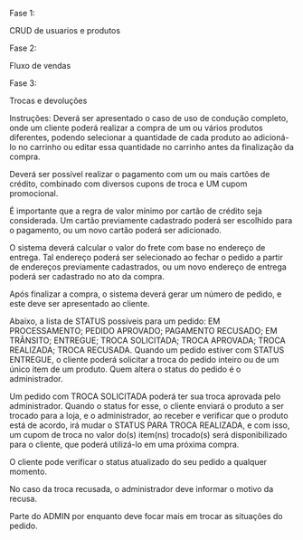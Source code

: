 Fase 1:

CRUD de usuarios e produtos

Fase 2:

Fluxo de vendas

Fase 3:

Trocas e devoluções

Instruções:
Deverá ser apresentado o caso de uso de condução completo, onde um cliente poderá realizar a compra de um ou vários produtos diferentes, podendo selecionar a quantidade de cada produto ao adicioná-lo no carrinho ou editar essa quantidade no carrinho antes da finalização da compra.

Deverá ser possível realizar o pagamento com um ou mais cartões de crédito, combinado com diversos cupons de troca e UM cupom promocional.

É importante que a regra de valor mínimo por cartão de crédito seja considerada. Um cartão previamente cadastrado poderá ser escolhido para o pagamento, ou um novo cartão poderá ser adicionado.

O sistema deverá calcular o valor do frete com base no endereço de entrega. Tal endereço poderá ser selecionado ao fechar o pedido a partir de endereços previamente cadastrados, ou um novo endereço de entrega poderá ser cadastrado no ato da compra.

Após finalizar a compra, o sistema deverá gerar um número de pedido, e este deve ser apresentado ao cliente.

Abaixo, a lista de STATUS possíveis para um pedido:
EM PROCESSAMENTO;
PEDIDO APROVADO;
PAGAMENTO RECUSADO;
EM TRÂNSITO;
ENTREGUE;
TROCA SOLICITADA;
TROCA APROVADA;
TROCA REALIZADA;
TROCA RECUSADA.
Quando um pedido estiver com STATUS ENTREGUE, o cliente poderá solicitar a troca do pedido inteiro ou de um único item de um produto. Quem altera o status do pedido é o administrador.

Um pedido com TROCA SOLICITADA poderá ter sua troca aprovada pelo administrador. Quando o status for esse, o cliente enviará o produto a ser trocado para a loja, e o administrador, ao receber e verificar que o produto está de acordo, irá mudar o STATUS PARA TROCA REALIZADA, e com isso, um cupom de troca no valor do(s) item(ns) trocado(s) será disponibilizado para o cliente, que poderá utilizá-lo em uma próxima compra.

O cliente pode verificar o status atualizado do seu pedido a qualquer momento.

No caso da troca recusada, o administrador deve informar o motivo da recusa.

Parte do ADMIN por enquanto deve focar mais em trocar as situações do pedido.
